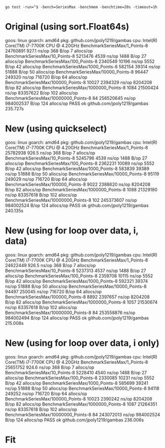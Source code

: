 `go test -run=^$ -bench=SeriesMax -benchmem -benchtime=20s -timeout=1h`

# Original (using sort.Float64s)
goos: linux
goarch: amd64
pkg: github.com/jpoly1219/gambas
cpu: Intel(R) Core(TM) i7-7700K CPU @ 4.20GHz
BenchmarkSeriesMax/1_Points-8           24760891               927.1 ns/op           368 B/op          7 allocs/op
BenchmarkSeriesMax/10_Points-8           5213476              4539 ns/op            1488 B/op         27 allocs/op
BenchmarkSeriesMax/100_Points-8          2340549             10196 ns/op            5552 B/op         42 allocs/op
BenchmarkSeriesMax/1000_Points-8          582154             39314 ns/op           51888 B/op         50 allocs/op
BenchmarkSeriesMax/10000_Points-8          96447            249320 ns/op          716720 B/op         64 allocs/op
BenchmarkSeriesMax/100000_Points-8         10027           2394329 ns/op         8204208 B/op         82 allocs/op
BenchmarkSeriesMax/1000000_Points-8         1084          21500424 ns/op        83357622 B/op        102 allocs/op
BenchmarkSeriesMax/10000000_Points-8          84         256520645 ns/op        984002537 B/op       124 allocs/op
PASS
ok      github.com/jpoly1219/gambas     235.727s

# New (using quickselect)
goos: linux
goarch: amd64
pkg: github.com/jpoly1219/gambas
cpu: Intel(R) Core(TM) i7-7700K CPU @ 4.20GHz
BenchmarkSeriesMax/1_Points-8           25782938               926.5 ns/op           368 B/op          7 allocs/op
BenchmarkSeriesMax/10_Points-8           5245796              4539 ns/op            1488 B/op         27 allocs/op
BenchmarkSeriesMax/100_Points-8          2362231             10089 ns/op            5552 B/op         42 allocs/op
BenchmarkSeriesMax/1000_Points-8          583839             39389 ns/op           51888 B/op         50 allocs/op
BenchmarkSeriesMax/10000_Points-8          95119            249029 ns/op          716720 B/op         64 allocs/op
BenchmarkSeriesMax/100000_Points-8          9022           2388620 ns/op         8204208 B/op         82 allocs/op
BenchmarkSeriesMax/1000000_Points-8         1088          21329180 ns/op        83357618 B/op        102 allocs/op
BenchmarkSeriesMax/10000000_Points-8         102         245373607 ns/op        984002524 B/op       124 allocs/op
PASS
ok      github.com/jpoly1219/gambas     240.135s

# New (using for loop over data, i, data)
goos: linux
goarch: amd64
pkg: github.com/jpoly1219/gambas
cpu: Intel(R) Core(TM) i7-7700K CPU @ 4.20GHz
BenchmarkSeriesMax/1_Points-8           24622449               926.5 ns/op           368 B/op          7 allocs/op
BenchmarkSeriesMax/10_Points-8           5237313              4537 ns/op            1488 B/op         27 allocs/op
BenchmarkSeriesMax/100_Points-8          2359708             10115 ns/op            5552 B/op         42 allocs/op
BenchmarkSeriesMax/1000_Points-8          592321             39374 ns/op           51888 B/op         50 allocs/op
BenchmarkSeriesMax/10000_Points-8          94497            250045 ns/op          716720 B/op         64 allocs/op
BenchmarkSeriesMax/100000_Points-8          8892           2397657 ns/op         8204208 B/op         82 allocs/op
BenchmarkSeriesMax/1000000_Points-8         1057          21530674 ns/op        83357618 B/op        102 allocs/op
BenchmarkSeriesMax/10000000_Points-8          84         253558876 ns/op        984002494 B/op       124 allocs/op
PASS
ok      github.com/jpoly1219/gambas     215.008s

# New (using for loop over data, i only)
goos: linux
goarch: amd64
pkg: github.com/jpoly1219/gambas
cpu: Intel(R) Core(TM) i7-7700K CPU @ 4.20GHz
BenchmarkSeriesMax/1_Points-8           25651752               924.6 ns/op           368 B/op          7 allocs/op
BenchmarkSeriesMax/10_Points-8           5228410              4540 ns/op            1488 B/op         27 allocs/op
BenchmarkSeriesMax/100_Points-8          2330085             10231 ns/op            5552 B/op         42 allocs/op
BenchmarkSeriesMax/1000_Points-8          585699             39241 ns/op           51888 B/op         50 allocs/op
BenchmarkSeriesMax/10000_Points-8          94118            249252 ns/op          716720 B/op         64 allocs/op
BenchmarkSeriesMax/100000_Points-8         10023           2390242 ns/op         8204208 B/op         82 allocs/op
BenchmarkSeriesMax/1000000_Points-8         1087          21264351 ns/op        83357618 B/op        102 allocs/op
BenchmarkSeriesMax/10000000_Points-8          84         243072013 ns/op        984002524 B/op       124 allocs/op
PASS
ok      github.com/jpoly1219/gambas     236.006s

# Fit
